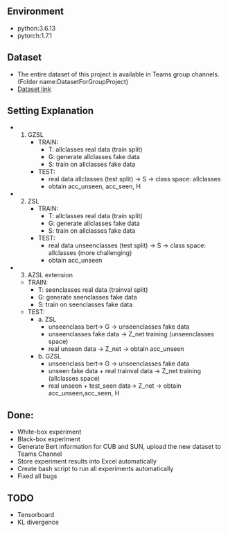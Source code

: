 ## Environment

- python:3.6.13
- pytorch:1.7.1

## Dataset

- The entire dataset of this project is available in Teams group channels. (Folder name:DatasetForGroupProject)
- [Dataset link](https://teams.microsoft.com/_#/school/files/Group%20Study?threadId=19%3A5c11800f52bf4af1b5bb33d792679435%40thread.tacv2&ctx=channel&context=DatasetForGroupPorject&rootfolder=%252Fteams%252FPerceptionLab%252FShared%2520Documents%252FGroup%2520Study%252FDatasetForGroupPorject)


## Setting Explanation

- 1. GZSL
        - TRAIN:
            - T: allclasses real data (train split)
            - G: generate allclasses fake data
            - S: train on allclasses fake data
        - TEST:
            - real data allclasses (test split) -> S -> class space: allclasses
            - obtain acc_unseen, acc_seen, H

-
    2. ZSL
        - TRAIN:
            - T: allclasses real data (train split)
            - G: generate allclasses fake data
            - S: train on allclasses fake data
        - TEST:
            - real data unseenclasses (test split) -> S -> class space: allclasses (more challenging)
            - obtain acc_unseen

-
    3. AZSL extension

    - TRAIN:
        - T: seenclasses real data (trainval split)
        - G: generate seenclasses fake data
        - S: train on seenclasses fake data
    - TEST:
        - a. ZSL
            - unseenclass bert-> G -> unseenclasses fake data
            - unseenclasses fake data -> Z_net training (unseenclasses space)
            - real unseen data -> Z_net -> obtain acc_unseen
        - b. GZSL
            - unseenclass bert-> G -> unseenclasses fake data
            - unseen fake data + real trainval data -> Z_net training (allclasses space)
            - real unseen + test_seen data-> Z_net -> obtain acc_unseen,acc_seen, H
    
## Done:
- White-box experiment
- Black-box experiment
- Generate Bert information for CUB and SUN, upload the new dataset to Teams Channel  
- Store experiment results into Excel automatically
- Create bash script to run all experiments automatically
- Fixed all bugs

## TODO
- Tensorboard
- KL divergence
